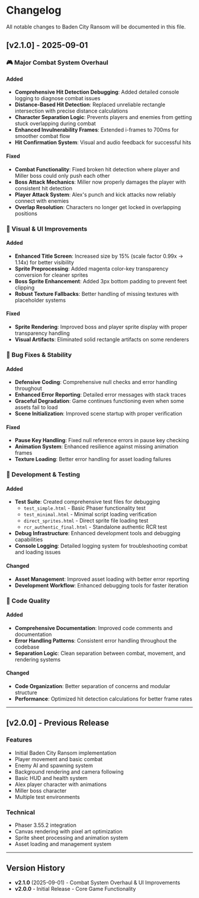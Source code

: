 # Changelog

All notable changes to Baden City Ransom will be documented in this file.

## [v2.1.0] - 2025-09-01

### 🎮 Major Combat System Overhaul

#### Added
- **Comprehensive Hit Detection Debugging**: Added detailed console logging to diagnose combat issues
- **Distance-Based Hit Detection**: Replaced unreliable rectangle intersection with precise distance calculations
- **Character Separation Logic**: Prevents players and enemies from getting stuck overlapping during combat
- **Enhanced Invulnerability Frames**: Extended i-frames to 700ms for smoother combat flow
- **Hit Confirmation System**: Visual and audio feedback for successful hits

#### Fixed
- **Combat Functionality**: Fixed broken hit detection where player and Miller boss could only push each other
- **Boss Attack Mechanics**: Miller now properly damages the player with consistent hit detection
- **Player Attack System**: Alex's punch and kick attacks now reliably connect with enemies
- **Overlap Resolution**: Characters no longer get locked in overlapping positions

### 🎨 Visual & UI Improvements

#### Added
- **Enhanced Title Screen**: Increased size by 15% (scale factor 0.99x → 1.14x) for better visibility
- **Sprite Preprocessing**: Added magenta color-key transparency conversion for cleaner sprites
- **Boss Sprite Enhancement**: Added 3px bottom padding to prevent feet clipping
- **Robust Texture Fallbacks**: Better handling of missing textures with placeholder systems

#### Fixed
- **Sprite Rendering**: Improved boss and player sprite display with proper transparency handling
- **Visual Artifacts**: Eliminated solid rectangle artifacts on some renderers

### 🐛 Bug Fixes & Stability

#### Added
- **Defensive Coding**: Comprehensive null checks and error handling throughout
- **Enhanced Error Reporting**: Detailed error messages with stack traces
- **Graceful Degradation**: Game continues functioning even when some assets fail to load
- **Scene Initialization**: Improved scene startup with proper verification

#### Fixed
- **Pause Key Handling**: Fixed null reference errors in pause key checking
- **Animation System**: Enhanced resilience against missing animation frames
- **Texture Loading**: Better error handling for asset loading failures

### 🧪 Development & Testing

#### Added
- **Test Suite**: Created comprehensive test files for debugging
  - `test_simple.html` - Basic Phaser functionality test
  - `test_minimal.html` - Minimal script loading verification  
  - `direct_sprites.html` - Direct sprite file loading test
  - `rcr_authentic_final.html` - Standalone authentic RCR test
- **Debug Infrastructure**: Enhanced development tools and debugging capabilities
- **Console Logging**: Detailed logging system for troubleshooting combat and loading issues

#### Changed
- **Asset Management**: Improved asset loading with better error reporting
- **Development Workflow**: Enhanced debugging tools for faster iteration

### 📝 Code Quality

#### Added
- **Comprehensive Documentation**: Improved code comments and documentation
- **Error Handling Patterns**: Consistent error handling throughout the codebase
- **Separation Logic**: Clean separation between combat, movement, and rendering systems

#### Changed
- **Code Organization**: Better separation of concerns and modular structure
- **Performance**: Optimized hit detection calculations for better frame rates

---

## [v2.0.0] - Previous Release

### Features
- Initial Baden City Ransom implementation
- Player movement and basic combat
- Enemy AI and spawning system
- Background rendering and camera following
- Basic HUD and health system
- Alex player character with animations
- Miller boss character
- Multiple test environments

### Technical
- Phaser 3.55.2 integration
- Canvas rendering with pixel art optimization
- Sprite sheet processing and animation system
- Asset loading and management system

---

## Version History

- **v2.1.0** (2025-09-01) - Combat System Overhaul & UI Improvements
- **v2.0.0** - Initial Release - Core Game Functionality
